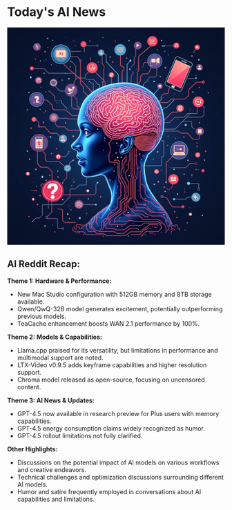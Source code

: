 
# Today's AI News

![Todays Image](pictures/20250401_101414.png)

## AI Reddit Recap:

**Theme 1: Hardware & Performance:**

- New Mac Studio configuration with 512GB memory and 8TB storage available.
- Qwen/QwQ-32B model generates excitement, potentially outperforming previous models.
- TeaCache enhancement boosts WAN 2.1 performance by 100%.

**Theme 2: Models & Capabilities:**

- Llama.cpp praised for its versatility, but limitations in performance and multimodal support are noted.
- LTX-Video v0.9.5 adds keyframe capabilities and higher resolution support.
- Chroma model released as open-source, focusing on uncensored content.

**Theme 3: AI News & Updates:**

- GPT-4.5 now available in research preview for Plus users with memory capabilities.
- GPT-4.5 energy consumption claims widely recognized as humor.
- GPT-4.5 rollout limitations not fully clarified.

**Other Highlights:**

- Discussions on the potential impact of AI models on various workflows and creative endeavors.
- Technical challenges and optimization discussions surrounding different AI models.
- Humor and satire frequently employed in conversations about AI capabilities and limitations.
